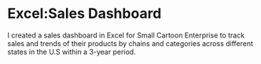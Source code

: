 # Excel:Sales Dashboard
I created a sales dashboard in Excel for Small Cartoon Enterprise to track sales and trends of their products by chains and categories across different states in the U.S within a 3-year period. 
